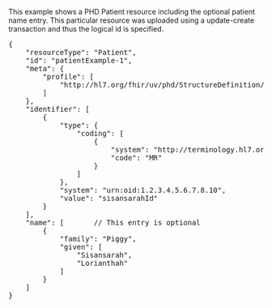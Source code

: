 This example shows a PHD Patient resource including the optional patient name entry. This particular resource was uploaded using a update-create transaction and thus the logical id is specified.

<pre>
{
	"resourceType": "Patient",
	"id": "patientExample-1",
	"meta": {
		"profile": [
			"http://hl7.org/fhir/uv/phd/StructureDefinition/PhdPatient"
		]
	},
	"identifier": [
		{
			"type": {
				"coding": [
					{
						"system": "http://terminology.hl7.org/CodeSystem/v2-0203",
						"code": "MR"
					}
				]
			},
			"system": "urn:oid:1.2.3.4.5.6.7.8.10",
			"value": "sisansarahId"
		}
	],
	"name": [		// This entry is optional
		{
			"family": "Piggy",
			"given": [
				"Sisansarah",
				"Lorianthah"
			]
		}
	]
}
</pre>